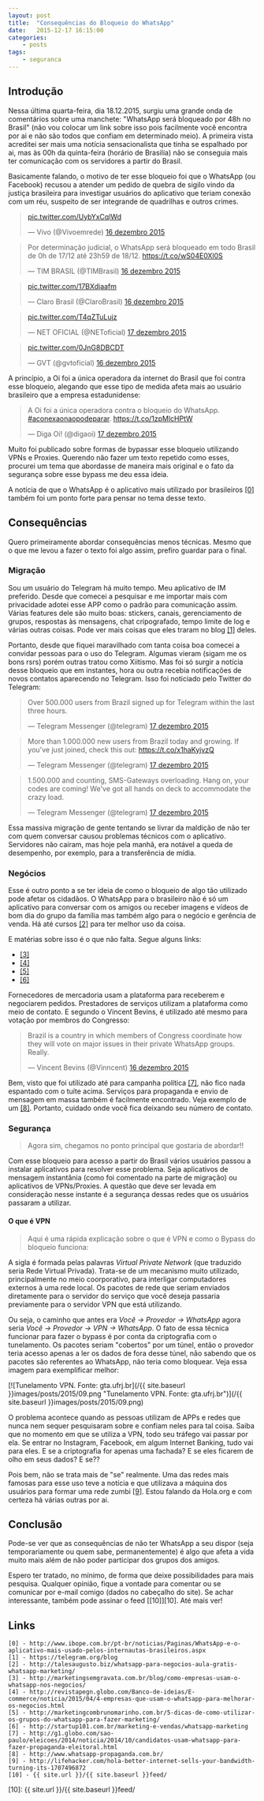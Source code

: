 ```yaml
---
layout: post
title:  "Consequências do Bloqueio do WhatsApp"
date:   2015-12-17 16:15:00
categories:
    - posts
tags:
    - seguranca
---
```


## Introdução

Nessa última quarta-feira, dia 18.12.2015, surgiu uma grande onda de comentários sobre uma manchete: "WhatsApp será bloqueado por 48h no Brasil" (não vou colocar um link sobre isso pois facilmente você encontra por ai e não são todos que confiam em determinado meio). A primeira vista acreditei ser mais uma notícia sensacionalista que tinha se espalhado por ai, mas às 00h da quinta-feira (horário de Brasilía) não se conseguia mais ter comunicação com os servidores a partir do Brasil.

Basicamente falando, o motivo de ter esse bloqueio foi que o WhatsApp (ou Facebook) recusou a atender um pedido de quebra de sigilo vindo da justiça brasileira para investigar usuários do aplicativo que teriam conexão com um réu, suspeito de ser integrande de quadrilhas e outros crimes.

<blockquote class="twitter-tweet" lang="pt"><p lang="und" dir="ltr"><a href="https://t.co/UybYxCqlWd">pic.twitter.com/UybYxCqlWd</a></p>&mdash; Vivo (@Vivoemrede) <a href="https://twitter.com/Vivoemrede/status/677274928320806912">16 dezembro 2015</a></blockquote>
<script async src="//platform.twitter.com/widgets.js" charset="utf-8"></script>

<blockquote class="twitter-tweet" lang="pt"><p lang="pt" dir="ltr">Por determinação judicial, o WhatsApp será bloqueado em todo Brasil de 0h de 17/12 até 23h59 de 18/12. <a href="https://t.co/wS04E0Xl0S">https://t.co/wS04E0Xl0S</a></p>&mdash; TIM BRASIL (@TIMBrasil) <a href="https://twitter.com/TIMBrasil/status/677273056302276609">16 dezembro 2015</a></blockquote>

<blockquote class="twitter-tweet" lang="pt"><p lang="und" dir="ltr"><a href="https://t.co/17BXdjaafm">pic.twitter.com/17BXdjaafm</a></p>&mdash; Claro Brasil (@ClaroBrasil) <a href="https://twitter.com/ClaroBrasil/status/677251907044433920">16 dezembro 2015</a></blockquote>

<blockquote class="twitter-tweet" lang="pt"><p lang="und" dir="ltr"><a href="https://t.co/T4qZTuLujz">pic.twitter.com/T4qZTuLujz</a></p>&mdash; NET OFICIAL (@NEToficial) <a href="https://twitter.com/NEToficial/status/677307263015501824">17 dezembro 2015</a></blockquote>

<blockquote class="twitter-tweet" lang="pt"><p lang="und" dir="ltr"><a href="https://t.co/0JnG8DBCDT">pic.twitter.com/0JnG8DBCDT</a></p>&mdash; GVT (@gvtoficial) <a href="https://twitter.com/gvtoficial/status/677276801782165505">16 dezembro 2015</a></blockquote>

A princípio, a Oi foi a única operadora da internet do Brasil que foi contra esse bloqueio, alegando que esse tipo de medida afeta mais ao usuário brasileiro que a empresa estadunidense:

<blockquote class="twitter-tweet" lang="pt"><p lang="pt" dir="ltr">A Oi foi a única operadora contra o bloqueio do WhatsApp. <a href="https://twitter.com/hashtag/aconexaonaopodeparar?src=hash">#aconexaonaopodeparar</a>. <a href="https://t.co/1zpMlcHPtW">https://t.co/1zpMlcHPtW</a></p>&mdash; Diga Oi! (@digaoi) <a href="https://twitter.com/digaoi/status/677544158337331200">17 dezembro 2015</a></blockquote>

Muito foi publicado sobre formas de bypassar esse bloqueio utilizando VPNs e Proxies. Querendo não fazer um texto repetido como esses, procurei um tema que abordasse de maneira mais original e o fato da segurança sobre esse bypass me deu essa ideia.

A notícia de que o WhatsApp é o aplicativo mais utilizado por brasileiros [\[0\]][0] também foi um ponto forte para pensar no tema desse texto.

## Consequências

Quero primeiramente abordar consequências menos técnicas. Mesmo que o que me levou a fazer o texto foi algo assim, prefiro guardar para o final.

### Migração

Sou um usuário do Telegram há muito tempo. Meu aplicativo de IM preferido. Desde que comecei a pesquisar e me importar mais com privacidade adotei esse APP como o padrão para comunicação assim. Várias features dele são muito boas: stickers, canais, gerenciamento de grupos, respostas às mensagens, chat cripografado, tempo limite de log e várias outras coisas. Pode ver mais coisas que eles traram no blog [\[1\]][1] deles.

Portanto, desde que fiquei maravilhado com tanta coisa boa comecei a convidar pessoas para o uso do Telegram. Algumas vieram (sigam me os bons rsrs) porém outras tratou como Xiitismo. Mas foi só surgir a notícia desse bloqueio que em instantes, hora ou outra recebia notificações de novos contatos aparecendo no Telegram. Isso foi noticiado pelo Twitter do Telegram:

<blockquote class="twitter-tweet" lang="pt"><p lang="en" dir="ltr">Over 500.000 users from Brazil signed up for Telegram within the last three hours.</p>&mdash; Telegram Messenger (@telegram) <a href="https://twitter.com/telegram/status/677278277657055232">17 dezembro 2015</a></blockquote>

<blockquote class="twitter-tweet" lang="pt"><p lang="en" dir="ltr">More than 1.000.000 new users from Brazil today and growing. If you&#39;ve just joined, check this out: <a href="https://t.co/x1haKyjvzQ">https://t.co/x1haKyjvzQ</a></p>&mdash; Telegram Messenger (@telegram) <a href="https://twitter.com/telegram/status/677295986281181188">17 dezembro 2015</a></blockquote>

<blockquote class="twitter-tweet" lang="pt"><p lang="en" dir="ltr">1.500.000 and counting, SMS-Gateways overloading. Hang on, your codes are coming! We&#39;ve got all hands on deck to accommodate the crazy load.</p>&mdash; Telegram Messenger (@telegram) <a href="https://twitter.com/telegram/status/677313217866125314">17 dezembro 2015</a></blockquote>

Essa massiva migração de gente tentando se livrar da maldição de não ter com quem conversar causou problemas técnicos com o aplicativo. Servidores não caíram, mas hoje pela manhã, era notável a queda de desempenho, por exemplo, para a transferência de mídia.

### Negócios

Esse é outro ponto a se ter ideia de como o bloqueio de algo tão utilizado pode afetar os cidadãos. O WhatsApp para o brasileiro não é só um aplicativo para conversar com os amigos ou receber imagens e vídeos de bom dia do grupo da família mas também algo para o negócio e gerência de venda. Há até cursos [\[2\]][2] para ter melhor uso da coisa.

E matérias sobre isso é o que não falta. Segue alguns links:

* [\[3\]][3]
* [\[4\]][4]
* [\[5\]][5]
* [\[6\]][6]

Fornecedores de mercadoria usam a plataforma para receberem e negociarem pedidos. Prestadores de serviços utilizam a plataforma como meio de contato. E segundo o Vincent Bevins, é utilizado até mesmo para votação por membros do Congresso:

<blockquote class="twitter-tweet" lang="pt"><p lang="en" dir="ltr">Brazil is a country in which members of Congress coordinate how they will vote on major issues in their private WhatsApp groups. Really.</p>&mdash; Vincent Bevins (@Vinncent) <a href="https://twitter.com/Vinncent/status/677229299204771842">16 dezembro 2015</a></blockquote>

Bem, visto que foi utilizado até para campanha política [\[7\]][7], não fico nada espantado com o tuíte acima. Serviços para propaganda e envio de mensagem em massa também é facilmente encontrado. Veja exemplo de um [\[8\]][8]. Portanto, cuidado onde você fica deixando seu número de contato.

### Segurança

> Agora sim, chegamos no ponto principal que gostaria de abordar!!

Com esse bloqueio para acesso a partir do Brasil vários usuários passou a instalar aplicativos para resolver esse problema. Seja aplicativos de mensagem instantânia (como foi comentado na parte de migração) ou aplicativos de VPNs/Proxies. A questão que deve ser levada em consideração nesse instante é a segurança dessas redes que os usuários passaram a utilizar.

#### O que é VPN

> Aqui é uma rápida explicação sobre o que é VPN e como o Bypass do bloqueio funciona:

A sigla é formada pelas palavras *Virtual Private Network* (que traduzido seria Rede Virtual Privada). Trata-se de um mecanismo muito utilizado, principalmente no meio coorporativo, para interligar computadores externos à uma rede local. Os pacotes de rede que seriam enviados diretamente para o servidor do serviço que você deseja passaria previamente para o servidor VPN que está utilizando.

Ou seja, o caminho que antes era *Você -> Provedor -> WhatsApp* agora seria *Você -> Provedor -> VPN -> WhatsApp*. O fato de essa técnica funcionar para fazer o bypass é por conta da criptografia com o tunelamento. Os pacotes seriam "cobertos" por um túnel, então o provedor teria acesso apenas a ler os dados de fora desse túnel, não sabendo que os pacotes são referentes ao WhatsApp, não teria como bloquear. Veja essa imagem para exemplificar melhor:

[![Tunelamento VPN. Fonte: gta.ufrj.br](/{{ site.baseurl }}images/posts/2015/09.png "Tunelamento VPN. Fonte: gta.ufrj.br")](/{{ site.baseurl }}images/posts/2015/09.png)

O problema acontece quando as pessoas utilizam de APPs e redes que nunca nem sequer pesquisaram sobre e confiam neles para tal coisa. Saiba que no momento em que se utiliza a VPN, todo seu tráfego vai passar por ela. Se entrar no Instagram, Facebook, em algum Internet Banking, tudo vai para eles. E se a criptografia for apenas uma fachada? E se eles ficarem de olho em seus dados? E se??

Pois bem, não se trata mais de "se" realmente. Uma das redes mais famosas para esse uso teve a notícia e que utilizava a máquina dos usuários para formar uma rede zumbi [\[9\]][9]. Estou falando da Hola.org e com certeza há várias outras por ai.

## Conclusão

Pode-se ver que as consequências de não ter WhatsApp a seu dispor (seja temporariamente ou quem sabe, permanentemente) é algo que afeta a vida muito mais além de não poder participar dos grupos dos amigos.

Espero ter tratado, no mínimo, de forma que deixe possibilidades para mais pesquisa. Qualquer opinião, fique a vontade para comentar ou se comunicar por e-mail comigo (dados no cabeçalho do site). Se achar interessante, também pode assinar o feed [\[10\]][10]. Até mais ver!

## Links

~~~
[0] - http://www.ibope.com.br/pt-br/noticias/Paginas/WhatsApp-e-o-aplicativo-mais-usado-pelos-internautas-brasileiros.aspx
[1] - https://telegram.org/blog
[2] - http://talesaugusto.biz/whatsapp-para-negocios-aula-gratis-whatsapp-marketing/
[3] - http://marketingsemgravata.com.br/blog/como-empresas-usam-o-whatsapp-nos-negocios/
[4] - http://revistapegn.globo.com/Banco-de-ideias/E-commerce/noticia/2015/04/4-empresas-que-usam-o-whatsapp-para-melhorar-os-negocios.html
[5] - http://marketingcombrunomarinho.com.br/5-dicas-de-como-utilizar-os-grupos-do-whatsapp-para-fazer-marketing/
[6] - http://startup101.com.br/marketing-e-vendas/whatsapp-marketing
[7] - http://g1.globo.com/sao-paulo/eleicoes/2014/noticia/2014/10/candidatos-usam-whatsapp-para-fazer-propaganda-eleitoral.html
[8] - http://www.whatsapp-propaganda.com.br/
[9] - http://lifehacker.com/hola-better-internet-sells-your-bandwidth-turning-its-1707496872
[10] - {{ site.url }}/{{ site.baseurl }}feed/
~~~

[0]: http://www.ibope.com.br/pt-br/noticias/Paginas/WhatsApp-e-o-aplicativo-mais-usado-pelos-internautas-brasileiros.aspx
[1]: https://telegram.org/blog
[2]: http://talesaugusto.biz/whatsapp-para-negocios-aula-gratis-whatsapp-marketing/
[3]: http://marketingsemgravata.com.br/blog/como-empresas-usam-o-whatsapp-nos-negocios/
[4]: http://revistapegn.globo.com/Banco-de-ideias/E-commerce/noticia/2015/04/4-empresas-que-usam-o-whatsapp-para-melhorar-os-negocios.html
[5]: http://marketingcombrunomarinho.com.br/5-dicas-de-como-utilizar-os-grupos-do-whatsapp-para-fazer-marketing/
[6]: http://startup101.com.br/marketing-e-vendas/whatsapp-marketing
[7]: http://g1.globo.com/sao-paulo/eleicoes/2014/noticia/2014/10/candidatos-usam-whatsapp-para-fazer-propaganda-eleitoral.html
[8]: http://www.whatsapp-propaganda.com.br/
[9]: http://lifehacker.com/hola-better-internet-sells-your-bandwidth-turning-its-1707496872
[10]: {{ site.url }}/{{ site.baseurl }}feed/
